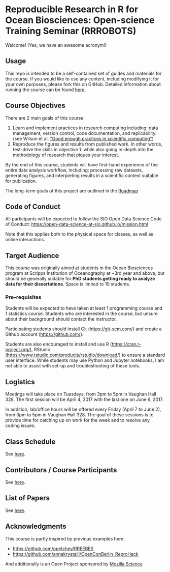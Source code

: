# Reproducible Research in R for Ocean Biosciences: Open-science Training Seminar (RRROBOTS)

Welcome! (Yes, we have an awesome acronym!)

## Usage

This repo is intended to be a self-contained set of guides and materials for the course. If you would like to use any content, including modifying it for your own purposes, please fork this on GitHub. Detailed information about running the course can be found [here](USAGE.md).

## Course Objectives

There are 2 main goals of this course:

1. Learn and implement practices in research computing including: data management, version control, code documentation, and replicability. (see Wilson et al. ["Good enough practices in scientific computing"](https://arxiv.org/abs/1609.00037))
2. Reproduce the figures and results from published work. In other words, test-drive the skills in objective 1. while also going in-depth into the methodology of research that piques your interest.

By the end of this course, students will have first-hand experience of the entire data analysis workflow, including: processing raw datasets, generating figures, and interpreting results in a scientific context suitable for publication.

The long-term goals of this project are outlined in the [Roadmap](https://github.com/Open-Data-Science-at-SIO/RRROBOTS/issues/2)

## Code of Conduct

All participants will be expected to follow the SIO Open Data Science Code of Conduct: https://open-data-science-at-sio.github.io/mission.html

Note that this applies both to the physical space for classes, as well as online interactions.

## Target Audience

This course was originally aimed at students in the Ocean Biosciences program at Scripps Institution of Oceanography at ~3rd year and above, but should be generally suitable for **PhD students getting ready to analyze data for their dissertations**. Space is limited to 10 students.

### Pre-requisites

Students will be expected to have taken at least 1 programming course and 1 statistics course. Students who are interested in the course, but unsure about their background should contact the instructor.

Participating students should install Git (https://git-scm.com/) and create a Github account (https://github.com/).

Students are also encouraged to install and use R (https://cran.r-project.org/), RStudio (https://www.rstudio.com/products/rstudio/download/) to ensure a standard user interface. While students may use Python and Jupyter notebooks, I am not able to assist with set-up and troubleshooting of these tools.

## Logistics

Meetings will take place on Tuesdays, from 3pm to 5pm in Vaughan Hall 328.
The first session will be April 4, 2017 with the last one on June 6, 2017.

In addition, lab/office hours will be offered every Friday (April 7 to June 2), from 3pm to 5pm in Vaughan Hall 328. The goal of these sessions is to provide time for catching up on work for the week and to resolve any coding issues.

## Class Schedule

See [here](https://github.com/Open-Data-Science-at-SIO/RRROBOTS/blob/master/schedule.md).

## Contributors / Course Participants

See [here](https://github.com/Open-Data-Science-at-SIO/RRROBOTS/blob/master/CONTRIBUTING.md).

## List of Papers

See [here](https://github.com/Open-Data-Science-at-SIO/RRROBOTS/blob/master/PAPERS.md).

## Acknowledgments

This course is partly inspired by previous examples here:
* https://github.com/opetchey/RREEBES
* https://github.com/annakrystalli/OpenConBerlin_ReproHack

And additionally is an Open Project sponsored by [Mozilla Science](https://science.mozilla.org/)
